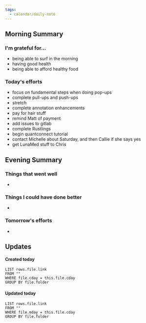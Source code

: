 ```yaml
---
tags:
  - calendar/daily-note
---
```


## Morning Summary

### I'm grateful for...

- being able to surf in the morning
- having good health
- being able to afford healthy food

### Today's efforts

- focus on fundamental steps when doing pop-ups
- complete pull-ups and push-ups
- stretch
- complete annotation enhancements
- pay for hair stuff
- remind Matt of payment
- add issues to gitlab
- complete Rustlings
- begin quantconnect tutorial
- contact Michelle about Saturday, and then Callie if she says yes
- get LunaMed stuff to Chris

## Evening Summary

### Things that went well

-

### Things I could have done better

-

### Tomorrow's efforts

-

## Updates

#### Created today

```dataview
LIST rows.file.link
FROM ""
WHERE file.cday = this.file.cday
GROUP BY file.folder
```

#### Updated today

```dataview
LIST rows.file.link
FROM ""
WHERE file.mday = this.file.cday
GROUP BY file.folder
```
